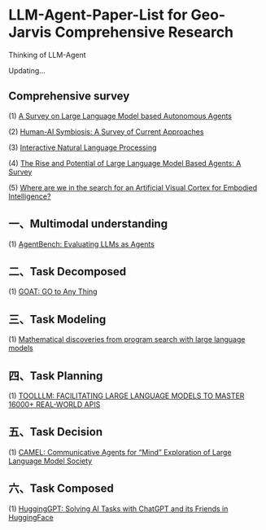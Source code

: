 # LLM-Agent-Paper-List for Geo-Jarvis Comprehensive Research
Thinking of LLM-Agent

Updating...

## Comprehensive survey
  (1) [A Survey on Large Language Model based Autonomous Agents](https://arxiv.org/abs/2308.11432)
  
  (2) [Human-AI Symbiosis: A Survey of Current Approaches](https://arxiv.org/abs/2103.09990)
  
  (3) [Interactive Natural Language Processing](https://arxiv.org/abs/2305.13246)
  
  (4) [The Rise and Potential of Large Language Model Based Agents: A Survey](https://arxiv.org/abs/2309.07864)
  
  (5) [Where are we in the search for an Artificial Visual Cortex for Embodied Intelligence?](https://arxiv.org/abs/2303.18240)

## 一、Multimodal understanding
  (1) [AgentBench: Evaluating LLMs as Agents](https://arxiv.org/abs/2308.03688)
  
## 二、Task Decomposed
  (1) [GOAT: GO to Any Thing](https://arxiv.org/abs/2311.06430)
  
## 三、Task Modeling
  (1) [Mathematical discoveries from program search with large language models](https://www.nature.com/articles/s41586-023-06924-6)
  
## 四、Task Planning
  (1) [TOOLLLM: FACILITATING LARGE LANGUAGE MODELS TO MASTER 16000+ REAL-WORLD APIS](https://arxiv.org/abs/2307.16789)
  
## 五、Task Decision
  (1) [CAMEL: Communicative Agents for “Mind” Exploration of Large Language Model Society](https://arxiv.org/abs/2303.17760)
  
## 六、Task Composed
  (1) [HuggingGPT: Solving AI Tasks with ChatGPT and its Friends in HuggingFace](https://arxiv.org/abs/2303.17580)
  

